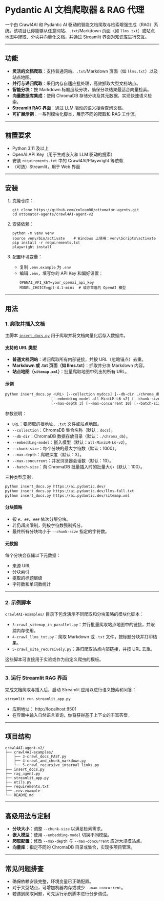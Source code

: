 # Pydantic AI 文档爬取器 & RAG 代理

一个由 Crawl4AI 和 Pydantic AI 驱动的智能文档爬取与检索增强生成（RAG）系统。该项目让你能够从任意网站、`.txt`/Markdown 页面（如 `llms.txt`）或站点地图中爬取、分块并向量化文档，并通过 Streamlit 界面对知识库进行交互。

---

## 功能

- **灵活的文档爬取**：支持普通网站、`.txt`/Markdown 页面（如 `llms.txt`）以及站点地图。
- **并行与递归爬取**：采用内存自适应批处理，高效抓取大型文档站点。
- **智能分块**：按 Markdown 标题层级分块，确保分块结果最适合向量检索。
- **向量数据库集成**：使用 ChromaDB 存储分块及其元数据，实现快速语义检索。
- **Streamlit RAG 界面**：通过 LLM 驱动的语义搜索查询文档。
- **可扩展示例**：一系列模块化脚本，展示不同的爬取和 RAG 工作流。

---

## 前置要求

- Python 3.11 及以上
- OpenAI API Key（用于生成嵌入和 LLM 驱动的搜索）
- 安装 `requirements.txt` 中的 Crawl4AI/Playwright 等依赖
- （可选）Streamlit，用于 Web 界面

---

## 安装

1. 克隆仓库：
   ```
   git clone https://github.com/coleam00/ottomator-agents.git
   cd ottomator-agents/crawl4AI-agent-v2
   ```

2. 安装依赖：
   ```
   python -m venv venv
   source venv/bin/activate    # Windows 上使用：venv\Scripts\activate
   pip install -r requirements.txt
   playwright install
   ```

3. 配置环境变量：
   - 复制 `.env.example` 为 `.env`
   - 编辑 `.env`，填写你的 API Key 和偏好设置：
     ```env
     OPENAI_API_KEY=your_openai_api_key
     MODEL_CHOICE=gpt-4.1-mini  # 或你首选的 OpenAI 模型
     ```

---

## 用法

### 1. 爬取并插入文档

主脚本 [`insert_docs.py`](insert_docs.py) 用于爬取并将文档向量化后存入数据库。

#### 支持的 URL 类型

- **普通文档网站**：递归爬取所有内部链接，并按 URL（忽略锚点）去重。
- **Markdown 或 .txt 页面（如 llms.txt）**：抓取并分块 Markdown 内容。
- **站点地图（`sitemap.xml`）**：批量爬取地图中列出的所有 URL。

#### 示例

```bash
python insert_docs.py <URL> [--collection mydocs] [--db-dir ./chroma_db] \
                     [--embedding-model all-MiniLM-L6-v2] [--chunk-size 1000] \
                     [--max-depth 3] [--max-concurrent 10] [--batch-size 100]
```

参数说明：  
- `URL`：要爬取的根地址、`.txt` 文件或站点地图。  
- `--collection`：ChromaDB 集合名称（默认：`docs`）。  
- `--db-dir`：ChromaDB 数据存放目录（默认：`./chroma_db`）。  
- `--embedding-model`：嵌入模型（默认：`all-MiniLM-L6-v2`）。  
- `--chunk-size`：每个分块的最大字符数（默认：1000）。  
- `--max-depth`：爬取深度（默认：3）。  
- `--max-concurrent`：并发浏览器会话数（默认：10）。  
- `--batch-size`：向 ChromaDB 批量插入时的批量大小（默认：100）。

三种类型示例：  
```bash
python insert_docs.py https://ai.pydantic.dev/
python insert_docs.py https://ai.pydantic.dev/llms-full.txt
python insert_docs.py https://ai.pydantic.dev/sitemap.xml
```

#### 分块策略

- 按 `#`、`##`、`###` 依次分层分块。
- 若仍超出限制，则按字符数强制拆分。
- 最终所有分块均小于 `--chunk-size` 指定的字符数。

#### 元数据

每个分块会存储以下元数据：  
- 来源 URL  
- 分块索引  
- 提取的标题层级  
- 字符数和单词数统计  

---

### 2. 示例脚本

`crawl4AI-examples/` 目录下包含演示不同爬取和分块策略的模块化脚本：

- `3-crawl_sitemap_in_parallel.py`：并行批量爬取站点地图中的链接，并跟踪内存使用。  
- `4-crawl_llms_txt.py`：爬取 Markdown 或 `.txt` 文件，按标题分块并打印结果。  
- `5-crawl_site_recursively.py`：递归爬取站点内部链接，并按 URL 去重。

这些脚本可直接用于实验或作为自定义爬虫的模板。

---

### 3. 运行 Streamlit RAG 界面

完成文档爬取与插入后，启动 Streamlit 应用以进行语义搜索和问答：

```bash
streamlit run streamlit_app.py
```

- 应用地址： http://localhost:8501  
- 在界面中输入自然语言查询，你将获得基于上下文的丰富答案。

---

## 项目结构

```
crawl4AI-agent-v2/
├── crawl4AI-examples/
│   ├── 3-crawl_docs_FAST.py
│   ├── 4-crawl_and_chunk_markdown.py
│   └── 5-crawl_recursive_internal_links.py
├── insert_docs.py
├── rag_agent.py
├── streamlit_app.py
├── utils.py
├── requirements.txt
├── .env.example
└── README.md
```

---

## 高级用法与定制

- **分块大小**：调整 `--chunk-size` 以满足检索需求。  
- **嵌入模型**：使用 `--embedding-model` 切换不同模型。  
- **爬取配置**：修改 `--max-depth` 与 `--max-concurrent` 应对大规模站点。  
- **向量库**：指定不同的 ChromaDB 目录或集合，实现多项目管理。

---

## 常见问题排查

- 确保依赖安装完整，环境变量已正确配置。  
- 对于大型站点，可增加机器内存或减少 `--max-concurrent`。  
- 若遇到爬取问题，可先运行示例脚本进行分步调试。
